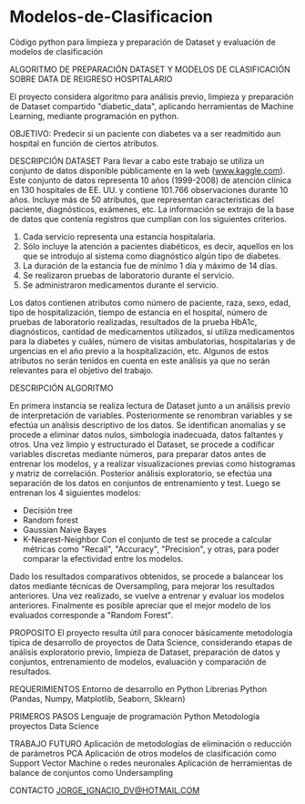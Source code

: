 # Modelos-de-Clasificacion
Còdigo python para limpieza y preparación de Dataset y evaluación de modelos de clasificación


ALGORITMO DE PREPARACIÓN DATASET Y MODELOS DE CLASIFICACIÓN SOBRE DATA DE REIGRESO HOSPITALARIO 

El proyecto considera algoritmo para análisis previo, limpieza y preparación de Dataset compartido "diabetic_data", 
aplicando herramientas de Machine Learning, mediante programación en python.

OBJETIVO: Predecir si un paciente con diabetes va a ser readmitido aun hospital en función de ciertos atributos.


DESCRIPCIÓN DATASET
Para llevar a cabo este trabajo se utiliza un conjunto de datos disponible públicamente en la web (www.kaggle.com). 
Este conjunto de datos representa 10 años (1999-2008) de atención clínica en 130 hospitales de EE. UU. y contiene 
101.766 observaciones durante 10 años. Incluye más de 50 atributos, que representan características del paciente,
diagnósticos, exámenes, etc. La información se extrajo de la base de datos que contenía registros que cumplían con los 
siguientes criterios.

1) Cada servicio representa una estancia hospitalaria.
2) Sólo incluye la atención a pacientes diabéticos, es decir, aquellos en los que se introdujo al sistema como diagnóstico 
   algún tipo de diabetes.
3) La duración de la estancia fue de mínimo 1 día y máximo de 14 días.
4) Se realizaron pruebas de laboratorio durante el servicio.
5) Se administraron medicamentos durante el servicio.

Los datos contienen atributos como número de paciente, raza, sexo, edad, tipo de hospitalización, tiempo de estancia en el 
hospital, número de pruebas de laboratorio realizadas, resultados de la prueba HbA1c, diagnósticos, cantidad de medicamentos 
utilizados, si utiliza medicamentos para la diabetes y cuáles, número de visitas ambulatorias, hospitalarias y de urgencias 
en el año previo a la hospitalización, etc. Algunos de estos atributos no serán tenidos en cuenta en este análisis ya que no 
serán relevantes para el objetivo del trabajo.


DESCRIPCIÓN ALGORITMO

En primera instancia se realiza lectura de Dataset junto a un análisis previo de interpretación de variables. Posteriormente
se renombran variables y se efectúa un análisis descriptivo de los datos. Se identifican anomalías y se procede a eliminar
datos nulos, simbología inadecuada, datos faltantes y otros. 
Una vez limpio y estructurado el Dataset, se procede a codificar variables discretas mediante números, para preparar datos 
antes de entrenar los modelos, y a realizar visualizaciones previas como histogramas y matriz de correlación.
Posterior análisis exploratorio, se efectúa una separación de los datos en conjuntos de entrenamiento y test. Luego se entrenan
los 4 siguientes modelos:
- Decisión tree
- Random forest
- Gaussian Naive Bayes
- K-Nearest-Neighbor
Con el conjunto de test se procede a calcular métricas como "Recall", "Accuracy", "Precision", y otras, para poder comparar 
la efectividad entre los modelos.

Dado los resultados comparativos obtenidos, se procede a balancear los datos mediante técnicas de Oversampling, para mejorar
los resultados anteriores. Una vez realizado, se vuelve a entrenar y evaluar los modelos anteriores.
Finalmente es posible apreciar que el mejor modelo de los evaluados corresponde a "Random Forest".


PROPOSITO
El proyecto resulta útil para conocer básicamente metodología típica de desarrollo de proyectos de Data Science, considerando etapas 
de análisis exploratorio previo, limpieza de Dataset, preparación de datos y conjuntos, entrenamiento de modelos, evaluación y comparación de resultados.


REQUERIMIENTOS
Entorno de desarrollo en Python
Librerias Python (Pandas, Numpy, Matplotlib, Seaborn, Sklearn)

PRIMEROS PASOS
Lenguaje de programación Python
Metodología proyectos Data Science


TRABAJO FUTURO
Aplicación de metodologías de eliminación o reducción de parámetros PCA
Aplicación de otros modelos de clasificación como Support Vector Machine o redes neuronales
Aplicación de herramientas de balance de conjuntos como Undersampling


CONTACTO
JORGE_IGNACIO_DV@HOTMAIL.COM
